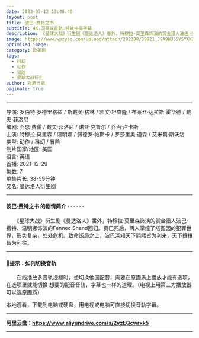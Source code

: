 ```yaml
---
date: 2023-07-12 13:48:40
layout: post
title: 波巴·费特之书
subtitle: 4K.国英双音轨.特效中英字幕
description: 《星球大战》衍生剧《曼达洛人》番外，特穆拉·莫里森饰演的赏金猎人波巴·费特、温明娜饰演的Fennec Shand回归。贾巴死后，两人掌控了塔图因的犯罪世界....
image: https://www.wpzysq.com/upload/attach/202308/89921_J9A9HU35Y5YXKR8._webp
optimized_image: 
category: 欧美剧
tags:
  - 科幻
  - 动作
  - 冒险
  - 星球大战衍生
author: 对酒当歌
paginate: true
---
```

---

导演: 罗伯特·罗德里格兹 / 斯戴芙·格林 / 凯文·坦查隆 / 布莱丝·达拉斯·霍华德 / 戴夫·菲洛尼  
编剧: 乔恩·费儒 / 戴夫·菲洛尼 / 诺亚·克鲁尔 / 乔治·卢卡斯  
主演: 特穆拉·莫里森 / 温明娜 / 佩德罗·帕斯卡 / 罗莎里奥·道森 / 艾米莉·斯沃洛  
类型: 动作 / 科幻 / 冒险  
制片国家/地区: 美国  
语言: 英语  
首播: 2021-12-29  
集数: 7  
单集片长: 38-59分钟  
又名: 曼达洛人衍生剧  

---

#### 波巴·费特之书 的剧情简介 · · · · · ·

　　《星球大战》衍生剧《曼达洛人》番外，特穆拉·莫里森饰演的赏金猎人波巴·费特、温明娜饰演的Fennec Shand回归。贾巴死后，两人掌控了塔图因的犯罪世界，形势复杂，处处危机。致命饭局之上，波巴深知天下熙熙皆为利来，天下攘攘皆为利往。

---

#### 🔔提示：如何切换音轨

　　在线播放多音轨视频时，想切换他国配音，需要在原画质上播放才能有选项，在选项里就能切换
想要的配音音轨，字幕也一样的道理。（电视上用第三方播放器可以选原画质）

本地观看，下载到电脑或硬盘，用电视或电脑可直接切换音轨字幕。

---

**阿里云盘：<https://www.aliyundrive.com/s/2vzEQcwrxk5>**

---
